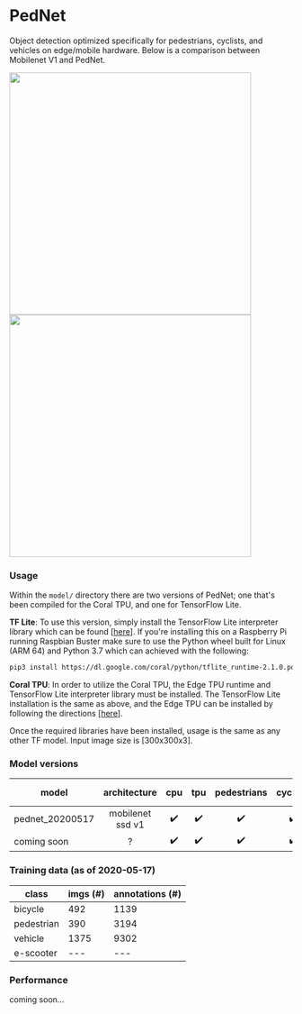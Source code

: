 # PedNet
Object detection optimized specifically for pedestrians, cyclists, and vehicles on edge/mobile hardware. Below is a comparison between Mobilenet V1 and PedNet.

<p float="left">
  <img src="docs/vid01_pednet.webp" width="430">
  <img src="docs/vid01_mobilenet.webp" width="430"> 
</p>

### Usage
Within the `model/` directory there are two versions of PedNet; one that's been compiled for the Coral TPU, and one for TensorFlow Lite.

<b>TF Lite</b>: To use this version, simply install the TensorFlow Lite interpreter library which can be found [<a target="_blank" href="https://www.tensorflow.org/lite/guide/python">here</a>]. If you're installing this on a Raspberry Pi running Raspbian Buster make sure to use the Python wheel built for Linux (ARM 64) and Python 3.7 which can achieved with the following: 
```sh
pip3 install https://dl.google.com/coral/python/tflite_runtime-2.1.0.post1-cp37-cp37m-linux_armv7l.whl
```

<b>Coral TPU</b>: In order to utilize the Coral TPU, the Edge TPU runtime and TensorFlow Lite interpreter library must be installed. The TensorFlow Lite installation is the same as above, and the Edge TPU can be installed by following the directions [<a target="_blank" href="https://coral.ai/docs/accelerator/get-started/#requirements">here</a>].

Once the required libraries have been installed, usage is the same as any other TF model. Input image size is [300x300x3].



### Model versions
| model | architecture | cpu | tpu | pedestrians | cyclists | vehicles | e-scooters |
|---|:---:|:---:|:---:|:---:|:---:|:---:|:---:|
| pednet_20200517 | mobilenet ssd v1 | ✔️ | ✔️ | ✔️ | ✔️ | ✔️ | ❌ | 
| coming soon | ? | ✔️ | ✔️ | ✔️ | ✔️ | ✔️ | ✔️ | 

### Training data (as of 2020-05-17)
| class | imgs (#) | annotations (#) |
| --- | --- | --- |
| bicycle | 492 | 1139 |
| pedestrian | 390 | 3194 |
| vehicle | 1375 | 9302 |
| e-scooter | --- | --- |

### Performance
coming soon...

